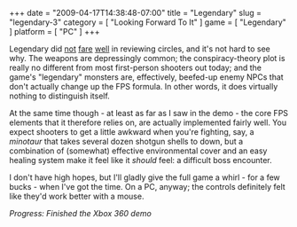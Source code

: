 +++
date = "2009-04-17T14:38:48-07:00"
title = "Legendary"
slug = "legendary-3"
category = [ "Looking Forward To It" ]
game = [ "Legendary" ]
platform = [ "PC" ]
+++

Legendary did <a href="http://www.metacritic.com/games/platforms/pc/legendary">not</a> <a href="http://www.metacritic.com/games/platforms/xbox360/legendary">fare</a> <a href="http://www.metacritic.com/games/platforms/ps3/legendary">well</a> in reviewing circles, and it's not hard to see why.  The weapons are depressingly common; the conspiracy-theory plot is really no different from most first-person shooters out today; and the game's "legendary" monsters are, effectively, beefed-up enemy NPCs that don't actually change up the FPS formula.  In other words, it does virtually nothing to distinguish itself.

At the same time though - at least as far as I saw in the demo - the core FPS elements that it therefore relies on, are actually implemented fairly well.  You expect shooters to get a little awkward when you're fighting, say, a <i>minotaur</i> that takes several dozen shotgun shells to down, but a combination of (somewhat) effective environmental cover and an easy healing system make it feel like it <i>should</i> feel: a difficult boss encounter.

I don't have high hopes, but I'll gladly give the full game a whirl - for a few bucks - when I've got the time.  On a PC, anyway; the controls definitely felt like they'd work better with a mouse.

<i>Progress: Finished the Xbox 360 demo</i>